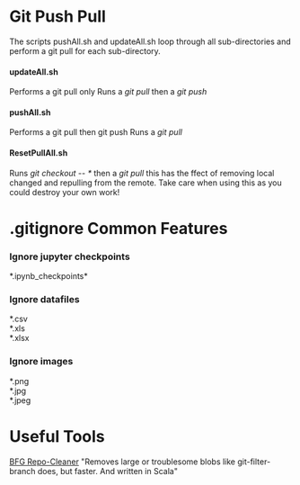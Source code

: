 # Git Push Pull

The scripts pushAll.sh and updateAll.sh loop through all sub-directories and perform a git pull for each sub-directory.

#### updateAll.sh
Performs a git pull only
Runs a <i>git pull</i> then a <i>git push</i>

#### pushAll.sh
Performs a git pull then git push
Runs a <i>git pull</i>

#### ResetPullAll.sh
Runs <i>git checkout -- *</i> then a <i>git pull</i> this has the ffect of removing local changed and repulling from the remote. Take care when using this as you could destroy your own work!


# .gitignore Common Features

### Ignore jupyter checkpoints
\*.ipynb_checkpoints\*

### Ignore datafiles
\*.csv<br>\*.xls<br>\*.xlsx

### Ignore images
\*.png<br>\*.jpg<br>\*.jpeg

# Useful Tools
[BFG Repo-Cleaner]("https://rtyley.github.io/bfg-repo-cleaner/") "Removes large or troublesome blobs like git-filter-branch does, but faster. And written in Scala"
